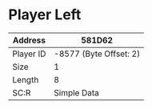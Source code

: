 
#  Player Left
Address   | 581D62
----------|-------------
Player ID | -8577 (Byte Offset: 2)
Size 	  | 1
Length 	  | 8
SC:R      | Simple Data


